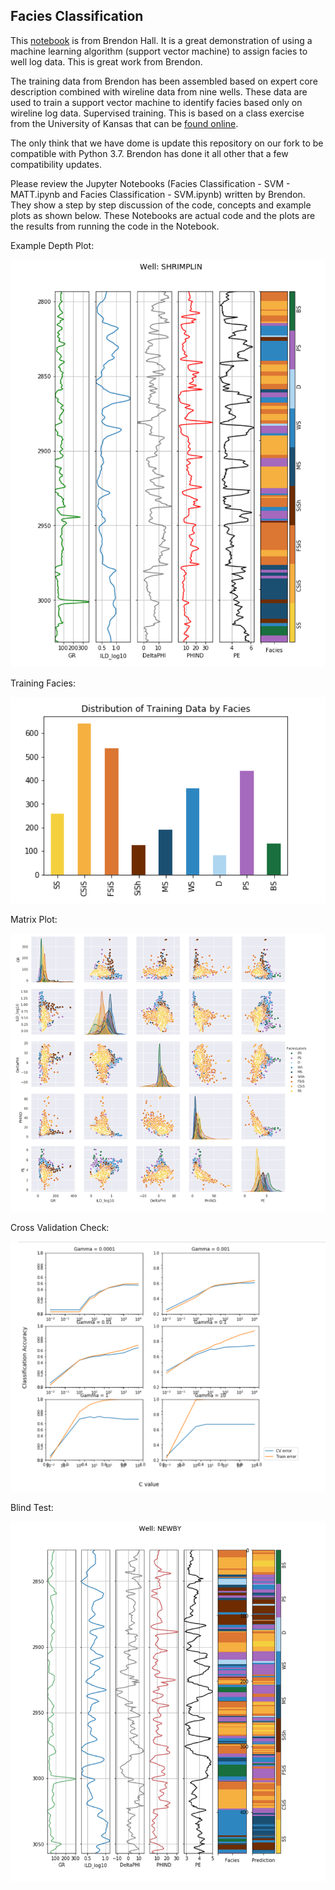 ## Facies Classification
This [notebook](https://github.com/Philliec459/facies_classification/blob/master/Facies%20Classification%20-%20SVM%20-%20MATT.ipynb) is from Brendon Hall. It is a great demonstration of using a machine learning algorithm (support vector machine) to assign facies to well log data.  This is great work from Brendon. 

The training data from Brendon has been assembled based on expert core description combined with wireline data from nine wells.  These data are used to train a support vector machine to identify facies based only on wireline log data. Supervised training. This is based on a class exercise from the University of Kansas that can be [found online](http://www.people.ku.edu/~gbohling/EECS833/).  

The only think that we have dome is update this repository on our fork to be compatible with Python 3.7. Brendon has done it all other that a few compatibility updates. 

Please review the Jupyter Notebooks (Facies Classification - SVM - MATT.ipynb and Facies Classification - SVM.ipynb) written by Brendon. They show a step by step discussion of the code, concepts and example plots as shown below. These Notebooks are actual code and the plots are the results from running the code in the Notebook. 



Example Depth Plot:

![Depth](logplot.png)


Training Facies:

![Train](training_facies.png)


Matrix Plot:

![Matrix](matrix.png)


Cross Validation Check:

![Cross](cross_validation.png)


Blind Test:

![Blind](blind.png)


